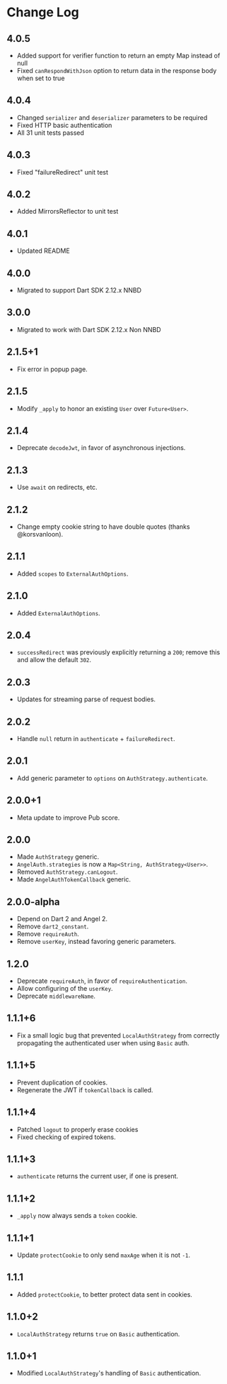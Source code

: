 # Change Log

## 4.0.5

* Added support for verifier function to return an empty Map instead of null
* Fixed `canRespondWithJson` option to return data in the response body when set to true

## 4.0.4

* Changed `serializer` and `deserializer` parameters to be required
* Fixed HTTP basic authentication
* All 31 unit tests passed

## 4.0.3

* Fixed "failureRedirect" unit test

## 4.0.2

* Added MirrorsReflector to unit test

## 4.0.1

* Updated README

## 4.0.0

* Migrated to support Dart SDK 2.12.x NNBD

## 3.0.0

* Migrated to work with Dart SDK 2.12.x Non NNBD

## 2.1.5+1

* Fix error in popup page.

## 2.1.5

* Modify `_apply` to honor an existing `User` over `Future<User>`.

## 2.1.4

* Deprecate `decodeJwt`, in favor of asynchronous injections.

## 2.1.3

* Use `await` on redirects, etc.

## 2.1.2

* Change empty cookie string to have double quotes (thanks @korsvanloon).

## 2.1.1

* Added `scopes` to `ExternalAuthOptions`.

## 2.1.0

* Added `ExternalAuthOptions`.

## 2.0.4

* `successRedirect` was previously explicitly returning a `200`; remove this and allow the default `302`.

## 2.0.3

* Updates for streaming parse of request bodies.

## 2.0.2

* Handle `null` return in `authenticate` + `failureRedirect`.

## 2.0.1

* Add generic parameter to `options` on `AuthStrategy.authenticate`.

## 2.0.0+1

* Meta update to improve Pub score.

## 2.0.0

* Made `AuthStrategy` generic.
* `AngelAuth.strategies` is now a `Map<String, AuthStrategy<User>>`.
* Removed `AuthStrategy.canLogout`.
* Made `AngelAuthTokenCallback` generic.

## 2.0.0-alpha

* Depend on Dart 2 and Angel 2.
* Remove `dart2_constant`.
* Remove `requireAuth`.
* Remove `userKey`, instead favoring generic parameters.

## 1.2.0

* Deprecate `requireAuth`, in favor of `requireAuthentication`.
* Allow configuring of the `userKey`.
* Deprecate `middlewareName`.

## 1.1.1+6

* Fix a small logic bug that prevented `LocalAuthStrategy`
from correctly propagating the authenticated user when
using `Basic` auth.

## 1.1.1+5

* Prevent duplication of cookies.
* Regenerate the JWT if `tokenCallback` is called.

## 1.1.1+4

* Patched `logout` to properly erase cookies
* Fixed checking of expired tokens.

## 1.1.1+3

* `authenticate` returns the current user, if one is present.

## 1.1.1+2

* `_apply` now always sends a `token` cookie.

## 1.1.1+1

* Update `protectCookie` to only send `maxAge` when it is not `-1`.

## 1.1.1

* Added `protectCookie`, to better protect data sent in cookies.

## 1.1.0+2

* `LocalAuthStrategy` returns `true` on `Basic` authentication.

## 1.1.0+1

* Modified `LocalAuthStrategy`'s handling of `Basic` authentication.
